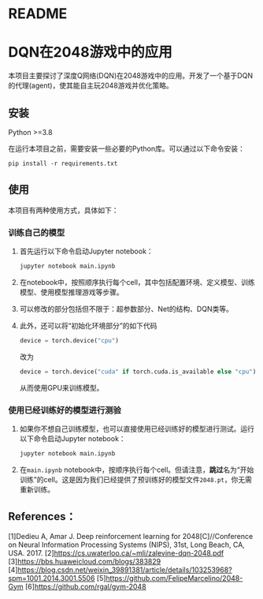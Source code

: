 # README

# DQN在2048游戏中的应用

本项目主要探讨了深度Q网络(DQN)在2048游戏中的应用。开发了一个基于DQN的代理(agent)，使其能自主玩2048游戏并优化策略。

## 安装

Python >=3.8

在运行本项目之前，需要安装一些必要的Python库。可以通过以下命令安装：

```
pip install -r requirements.txt
```

## 使用

本项目有两种使用方式，具体如下：

### 训练自己的模型

1. 首先运行以下命令启动Jupyter notebook：

    ```bash
    jupyter notebook main.ipynb
    ```

2. 在notebook中，按照顺序执行每个cell，其中包括配置环境、定义模型、训练模型、使用模型推理游戏等步骤。
3. 可以修改的部分包括但不限于：超参数部分、Net的结构、DQN类等。
4. 此外，还可以将“初始化环境部分”的如下代码

    ```python
    device = torch.device("cpu")
    ```

    改为

    ```python
    device = torch.device("cuda" if torch.cuda.is_available else "cpu")
    ```

    从而使用GPU来训练模型。

### 使用已经训练好的模型进行测验

1. 如果你不想自己训练模型，也可以直接使用已经训练好的模型进行测试。运行以下命令启动Jupyter notebook：
   
    ```bash
    jupyter notebook main.ipynb
    ```
    
2. 在`main.ipynb` notebook中，按顺序执行每个cell。但请注意，**跳过**名为“开始训练”的cell。这是因为我们已经提供了预训练好的模型文件`2048.pt`，你无需重新训练。

## References：

[1]Dedieu A, Amar J. Deep reinforcement learning for 2048[C]//Conference on Neural Information Processing Systems (NIPS), 31st, Long Beach, CA, USA. 2017.
[2]https://cs.uwaterloo.ca/~mli/zalevine-dqn-2048.pdf
[3]https://bbs.huaweicloud.com/blogs/383829
[4]https://blog.csdn.net/weixin_39891381/article/details/103253968?spm=1001.2014.3001.5506
[5]https://github.com/FelipeMarcelino/2048-Gym
[6]https://github.com/rgal/gym-2048